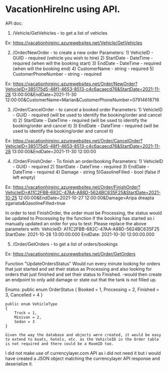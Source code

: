 # VacationHireInc using API.

API doc:

1. /Vehicle/GetVehicles - to get a list of vehicles

Ex: https://vacationhireinc.azurewebsites.net/Vehicle/GetVehicles

2. /Order/NewOrder - to create a new order
Parameters: 1) VehicleID - GUID - required (vehicle you wish to hire)
            2) StartDate - DateTime - required (when will the booking start)
            3) EndDate - DateTime - required (when will the booking end)
            4) CustomerName - string - required
            5) CustomerPhoneNumber - string - required
            
Ex: https://vacationhireinc.azurewebsites.net/Order/NewOrder?VehicleID=385175d5-48f1-4653-8513-c4c6acaecd76&StartDate=2021-11-28 13:00:00&EndDate=2021-11-30 12:00:00&CustomerName=Marian&CustomerPhoneNumber=07914618716

3. /Order/CancelOrder - to cancel a booked order 
Parameters: 1) VehicleID - GUID - required (will be used to identify the booking/order and cancel it)
            2) StartDate - DateTime - required (will be used to identify the booking/order and cancel it)
            3) EndDate - DateTime - required (will be used to identify the booking/order and cancel it)

Ex: https://vacationhireinc.azurewebsites.net/Order/CancelOrder?VehicleID=385175d5-48f1-4653-8513-c4c6acaecd76&StartDate=2021-11-28 13:00:00&EndDate=2021-11-30 12:00:00

4. /Order/FinishOrder - To finish an order/booking
Parameters: 1) VehicleID - GUID - required
            2) StartDate - DateTime - required
            3) EndDate - DateTime - required
            4) Damage - string
            5)GasolineFilled - bool (false if left empty)

Ex: https://vacationhireinc.azurewebsites.net/Order/FinishOrder?VehicleID=A11C2FBB-682C-47AA-A88D-5624BC635F25&StartDate=2021-10-25 12:00:00&EndDate=2021-10-27 12:00:00&Damage=Aripa dreapta zgariata&GasolineFilled=true

In order to test FinishOrder, the order must be Processing, the status would be updated to Processing by the function if the booking has started so i manually updated an order for you to test:
Please replace the above parameters with:
VehicleID:  A11C2FBB-682C-47AA-A88D-5624BC635F25
StartDate: 2021-10-28 13:00:00.000
EndDate: 2021-10-30 12:00:00.000

5. /Order/GetOrders - to get a list of orders/bookings

Ex: https://vacationhireinc.azurewebsites.net/Order/GetOrders


Function "UpdateOrdersStatus"
Would run every minute looking for orders that just started and set their status as Processing and also looking for orders that just finished and set their status to Finished.
-would then create an endpoint to only add damage or state out that the tank is not filled up.

Enums:
    public enum OrderStatus
    {
        Booked = 1,
        Processing = 2,
        Finished = 3,
        Cancelled = 4
    }
    
    public enum VehicleType
    {
        Truck = 1,
        Minivan = 2,
        Sedan = 3
    }
    
    Given the way the database and objects were created, it would be easy to extend to boats, hotels, etc. as the VehicleID in the Order table is not required and there could be a RoomID too. 

I did not make use of currencylayer.com API as i did not need it but i would have created a JSON object matching the currencylayer API response and deserialize it.
